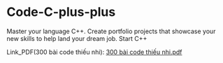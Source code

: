 # Code-C-plus-plus
 Master your language C++. Create portfolio projects that showcase your new skills to help land your dream job.
 Start C++ 

Link_PDF(300 bài code thiếu nhi): [300 bài code thiếu nhi.pdf](https://github.com/hoangtien2k3/Code-C-plus-plus/files/8533256/300.bai.code.thi.u.nhi.pdf)
